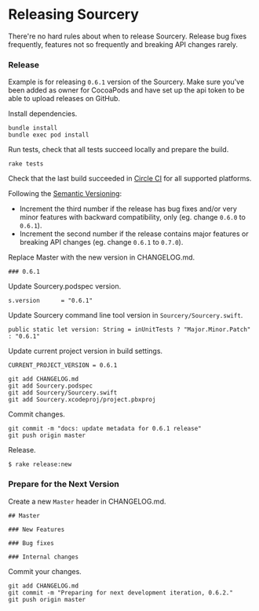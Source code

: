 # Releasing Sourcery

There're no hard rules about when to release Sourcery. Release bug fixes frequently, features not so frequently and breaking API changes rarely.

### Release

Example is for releasing `0.6.1` version of the Sourcery. Make sure you've been added as owner for CocoaPods and have set up the api token to be able to upload releases on GitHub.

Install dependencies.
```
bundle install
bundle exec pod install
```

Run tests, check that all tests succeed locally and prepare the build.
```
rake tests
```

Check that the last build succeeded in [Circle CI](https://circleci.com/gh/krzysztofzablocki/Sourcery) for all supported platforms.

Following the [Semantic Versioning](http://semver.org/):
*  Increment the third number if the release has bug fixes and/or very minor features with backward compatibility, only (eg. change `0.6.0` to `0.6.1`).
*  Increment the second number if the release contains major features or breaking API changes (eg. change `0.6.1` to `0.7.0`).

Replace Master with the new version in CHANGELOG.md.
```
### 0.6.1
```

Update Sourcery.podspec version.
```
s.version      = "0.6.1"
```

Update Sourcery command line tool version in `Sourcery/Sourcery.swift`.
```
public static let version: String = inUnitTests ? "Major.Minor.Patch" : "0.6.1"
```

Update current project version in build settings.
```
CURRENT_PROJECT_VERSION = 0.6.1
```

```
git add CHANGELOG.md
git add Sourcery.podspec
git add Sourcery/Sourcery.swift
git add Sourcery.xcodeproj/project.pbxproj
```

Commit changes.

```
git commit -m "docs: update metadata for 0.6.1 release"
git push origin master
```

Release.

```
$ rake release:new
```

### Prepare for the Next Version

Create a new `Master` header in CHANGELOG.md.

```
## Master

### New Features

### Bug fixes

### Internal changes

```

Commit your changes.

```
git add CHANGELOG.md
git commit -m "Preparing for next development iteration, 0.6.2."
git push origin master
```
